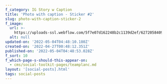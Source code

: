 ```yaml
---
f_category: IG Story w Caption
title: 'Photo with caption - Sticker #2'
slug: photo-with-caption-sticker-2
f_image:
  url: >-
    https://uploads-ssl.webflow.com/5f7e07d162248b2c1139d2ef/627205840921eb5f4e6345e1_9811774E-BB0B-4432-B9E8-576A22E107BA.JPG
  alt: null
updated-on: '2022-05-04T04:48:10.180Z'
created-on: '2022-04-27T00:48:12.351Z'
published-on: '2022-05-04T04:48:53.028Z'
f_sort: 10
f_which-page-s-should-this-appear-on:
  - cms/social-toolkit-pages/teamplanc.md
layout: '[social-posts].html'
tags: social-posts
---
```



